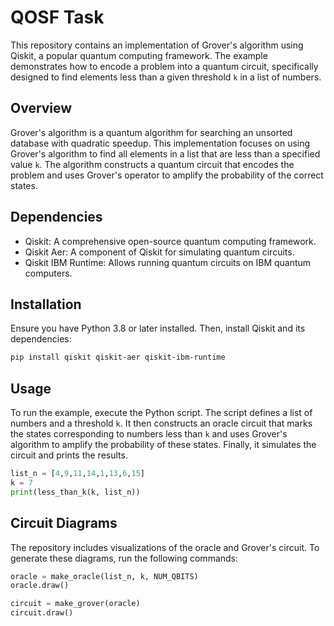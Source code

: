 # QOSF Task

This repository contains an implementation of Grover's algorithm using Qiskit, a popular quantum computing framework. The example demonstrates how to encode a problem into a quantum circuit, specifically designed to find elements less than a given threshold `k` in a list of numbers.

## Overview

Grover's algorithm is a quantum algorithm for searching an unsorted database with quadratic speedup. This implementation focuses on using Grover's algorithm to find all elements in a list that are less than a specified value `k`. The algorithm constructs a quantum circuit that encodes the problem and uses Grover's operator to amplify the probability of the correct states.

## Dependencies

- Qiskit: A comprehensive open-source quantum computing framework.
- Qiskit Aer: A component of Qiskit for simulating quantum circuits.
- Qiskit IBM Runtime: Allows running quantum circuits on IBM quantum computers.

## Installation

Ensure you have Python 3.8 or later installed. Then, install Qiskit and its dependencies:

```bash
pip install qiskit qiskit-aer qiskit-ibm-runtime
```

## Usage

To run the example, execute the Python script. The script defines a list of numbers and a threshold `k`. It then constructs an oracle circuit that marks the states corresponding to numbers less than `k` and uses Grover's algorithm to amplify the probability of these states. Finally, it simulates the circuit and prints the results.

```python
list_n = [4,9,11,14,1,13,6,15]
k = 7
print(less_than_k(k, list_n))
```

## Circuit Diagrams

The repository includes visualizations of the oracle and Grover's circuit. To generate these diagrams, run the following commands:

```python
oracle = make_oracle(list_n, k, NUM_QBITS)
oracle.draw()

circuit = make_grover(oracle)
circuit.draw()
```

